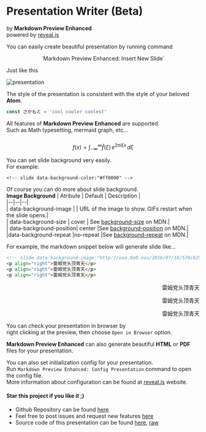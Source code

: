<!-- slide -->
# Presentation Writer (Beta)
by **Markdown Preview Enhanced**  
powered by [reveal.js](https://github.com/hakimel/reveal.js)
<!-- slide -->
You can easily create beautiful presentation by running command   
<center> `Markdown Preview Enhanced: Insert New Slide` </center>  

<!-- slide -->
Just like this  

![presentation](http://ooo.0o0.ooo/2016/07/17/578c61408dd73.gif)

<!-- slide -->
The style of the presentation is consistent with the style of your beloved **Atom**.  
```javascript
const さかもと = 'cool cooler coolest'
```

<!-- slide -->
All features of **Markdown Preview Enhanced** are supported.   
Such as Math typesetting, mermaid graph, etc...  
<br>
$$
f(x) = \int_{-\infty}^\infty
    \hat f(\xi)\,e^{2 \pi i \xi x}
    \,d\xi
$$

<!-- slide -->
You can set slide background very easily.   
For example:
```
<!-- slide data-background-color:"#ff0000" -->
```

<!-- slide -->
Of course you can do more about slide background.  
**Image Background**
| Atribute | Default | Description |  
|--|--|--|  
| data-background-image	 |  | URL of the image to show. GIFs restart when the slide opens.|  
| data-background-size	| cover | See [background-size](https://developer.mozilla.org/docs/Web/CSS/background-size) on MDN.|  
| data-background-position| center |See [background-position](https://developer.mozilla.org/docs/Web/CSS/background-position) on MDN.|  
|data-background-repeat	|no-repeat	|See [background-repeat](https://developer.mozilla.org/docs/Web/CSS/background-repeat) on MDN.|    

<!-- slide -->
For example, the markdown snippet below will generate slide like...  
```html
<!-- slide data-background-image:"http://ooo.0o0.ooo/2016/07/18/578c625357078.jpg" -->
<p align="right">雷姆党头顶青天</p>
<p align="right">雷姆党头顶青天</p>
<p align="right">雷姆党头顶青天</p>
```

<!-- slide data-background-image:"http://ooo.0o0.ooo/2016/07/18/578c625357078.jpg"
-->
<p align="right">雷姆党头顶青天</p>
<p align="right">雷姆党头顶青天</p>
<p align="right">雷姆党头顶青天</p>

<!-- slide -->
You can check your presentation in browser by   
right clicking at the preview, then choose `Open in Browser` option.  

<!-- slide -->
**Markdown Preview Enhanced** can also generate beautiful **HTML** or **PDF** files for your presentation.

<!-- slide -->   
You can also set initialization config for your presentation.  
Run `Markdown Preview Enhanced: Config Presentation` command to open the config file.   
More information about configuration can be found at [reveal.js](https://github.com/hakimel/reveal.js#configuration) website.

<!-- slide -->  
#### Star this project if you like it ;)    
* Github Repository can be found [here](https://github.com/shd101wyy/markdown-preview-enhanced)
* Feel free to post issues and request new features [here](https://github.com/shd101wyy/markdown-preview-enhanced/issues)
* Source code of this presentation can be found [here](https://github.com/shd101wyy/markdown-preview-enhanced/blob/master/docs/presentation-intro.md), [raw](https://raw.githubusercontent.com/shd101wyy/markdown-preview-enhanced/master/docs/presentation-intro.md)  

<!-- slide data-background-image:"http://ooo.0o0.ooo/2016/07/18/578c66da6a5a3.jpg" -->
